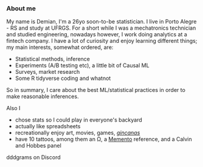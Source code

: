 ### About me

My name is Demian, I'm a 26yo soon-to-be statistician. I live in Porto Alegre - RS and study at UFRGS. For a short while I was a mechatronics technician and studied engineering, nowadays however, I work doing analytics at a fintech company. I have a lot of curiosity and enjoy learning different things; my main interests, somewhat ordered, are:
- Statistical methods, inference
- Experiments (A/B testing etc), a little bit of Causal ML
- Surveys, market research
- Some R tidyverse coding and whatnot

So in summary, I care about the best ML/statistical practices in order to make reasonable inferences.


Also I
- chose stats so I could play in everyone's backyard
- actually like spreadsheets
- recreationally enjoy art, movies, games, [*gincanas*](https://www.instagram.com/equipetiaraju/)
- have 10 tattoos, among them an Ω, a [Memento](https://www.imdb.com/title/tt0209144/) reference, and a Calvin and Hobbes panel


dddgrams on Discord
